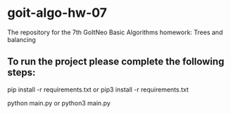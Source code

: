 # goit-algo-hw-07
The repository for the 7th GoItNeo Basic Algorithms homework: Trees and balancing

## To run the project please complete the following steps:

pip install -r requirements.txt or pip3 install -r requirements.txt

python main.py or python3 main.py
